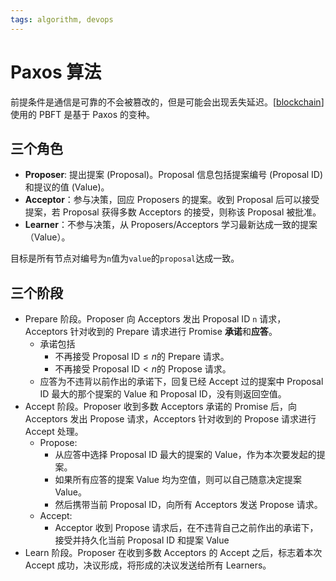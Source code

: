 ```yaml
---
tags: algorithm, devops
---
```


# Paxos 算法

前提条件是通信是可靠的不会被篡改的，但是可能会出现丢失延迟。[[blockchain]]使用的 PBFT 是基于 Paxos 的变种。

## 三个角色

- **Proposer**: 提出提案 (Proposal)。Proposal 信息包括提案编号 (Proposal ID) 和提议的值 (Value)。
- **Acceptor**：参与决策，回应 Proposers 的提案。收到 Proposal 后可以接受提案，若 Proposal 获得多数 Acceptors 的接受，则称该 Proposal 被批准。
- **Learner**：不参与决策，从 Proposers/Acceptors 学习最新达成一致的提案（Value）。

目标是所有节点对编号为`n`值为`value`的`proposal`达成一致。

## 三个阶段

- Prepare 阶段。Proposer 向 Acceptors 发出 Proposal ID `n` 请求，Acceptors 针对收到的 Prepare 请求进行 Promise **承诺**和**应答**。
  - 承诺包括
    - 不再接受 Proposal ID$\le n$的 Prepare 请求。
    - 不再接受 Proposal ID$<n$的 Propose 请求。
  - 应答为不违背以前作出的承诺下，回复已经 Accept 过的提案中 Proposal ID 最大的那个提案的 Value 和 Proposal ID，没有则返回空值。
- Accept 阶段。Proposer 收到多数 Acceptors 承诺的 Promise 后，向 Acceptors 发出 Propose 请求，Acceptors 针对收到的 Propose 请求进行 Accept 处理。
  - Propose:
    - 从应答中选择 Proposal ID 最大的提案的 Value，作为本次要发起的提案。
    - 如果所有应答的提案 Value 均为空值，则可以自己随意决定提案 Value。
    - 然后携带当前 Proposal ID，向所有 Acceptors 发送 Propose 请求。
  - Accept:
    - Acceptor 收到 Propose 请求后，在不违背自己之前作出的承诺下，接受并持久化当前 Proposal ID 和提案 Value
- Learn 阶段。Proposer 在收到多数 Acceptors 的 Accept 之后，标志着本次 Accept 成功，决议形成，将形成的决议发送给所有 Learners。

[//begin]: # "Autogenerated link references for markdown compatibility"
[blockchain]: ../../blockchain/blockchain.md "blockchain"
[//end]: # "Autogenerated link references"

